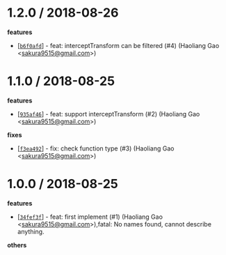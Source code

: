 
1.2.0 / 2018-08-26
==================

**features**
  * [[`b6f0afd`](http://github.com/node-modules/aggregate-base/commit/b6f0afd9e08ad6d685a9f2e228e7abbfbde16e11)] - feat: interceptTransform can be filtered (#4) (Haoliang Gao <<sakura9515@gmail.com>>)

1.1.0 / 2018-08-25
==================

**features**
  * [[`935af46`](http://github.com/node-modules/aggregate-base/commit/935af4644cbf53760eaae94b85442428fc80b131)] - feat: support interceptTransform (#2) (Haoliang Gao <<sakura9515@gmail.com>>)

**fixes**
  * [[`f3ea492`](http://github.com/node-modules/aggregate-base/commit/f3ea4926cb9c7e7e22bd441997ee242d8d44a277)] - fix: check function type (#3) (Haoliang Gao <<sakura9515@gmail.com>>)

1.0.0 / 2018-08-25
==================

**features**
  * [[`34fef3f`](http://github.com/node-modules/aggregate-base/commit/34fef3fa3fed7151a70bd6771988684394363f54)] - feat: first implement (#1) (Haoliang Gao <<sakura9515@gmail.com>>),fatal: No names found, cannot describe anything.

**others**

